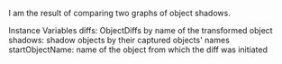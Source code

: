 I am the result of comparing two graphs of object shadows.

Instance Variables
	diffs:		<Dictionary> ObjectDiffs by name of the transformed object
	shadows:		<Dictionary> shadow objects by their captured objects' names
	startObjectName:		<Object> name of the object from which the diff was initiated